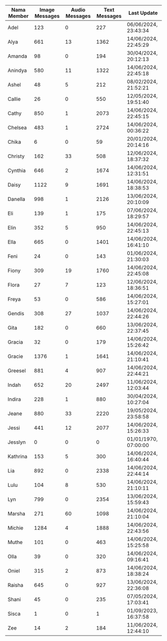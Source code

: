 | Nama Member | Image Messages | Audio Messages | Text Messages | Last Update |
| ------ | -------------- | -------------- | ------------- | ------------ |
| Adel | 123 | 0 | 227 | 06/06/2024, 23:43:34 |
| Alya | 661 | 13 | 1362 | 14/06/2024, 22:45:29 |
| Amanda | 98 | 0 | 194 | 30/04/2024, 20:12:13 |
| Anindya | 580 | 11 | 1322 | 14/06/2024, 22:45:18 |
| Ashel | 48 | 5 | 212 | 08/02/2024, 21:52:21 |
| Callie | 26 | 0 | 550 | 12/05/2024, 19:51:40 |
| Cathy | 850 | 1 | 2073 | 14/06/2024, 22:45:15 |
| Chelsea | 483 | 1 | 2724 | 14/06/2024, 00:36:22 |
| Chika | 6 | 0 | 59 | 20/01/2024, 20:14:16 |
| Christy | 162 | 33 | 508 | 12/06/2024, 18:37:32 |
| Cynthia | 646 | 2 | 1674 | 14/06/2024, 12:31:51 |
| Daisy | 1122 | 9 | 1691 | 14/06/2024, 18:38:53 |
| Danella | 998 | 1 | 2126 | 13/06/2024, 20:10:09 |
| Eli | 139 | 1 | 175 | 07/06/2024, 18:29:57 |
| Elin | 352 | 5 | 950 | 14/06/2024, 22:45:13 |
| Ella | 665 | 0 | 1401 | 14/06/2024, 16:41:10 |
| Feni | 24 | 0 | 143 | 01/06/2024, 21:30:03 |
| Fiony | 309 | 19 | 1760 | 14/06/2024, 22:45:08 |
| Flora | 27 | 7 | 123 | 12/06/2024, 18:36:51 |
| Freya | 53 | 0 | 586 | 14/06/2024, 15:27:01 |
| Gendis | 308 | 27 | 1037 | 14/06/2024, 22:44:26 |
| Gita | 182 | 0 | 660 | 13/06/2024, 22:37:45 |
| Gracia | 32 | 0 | 179 | 14/06/2024, 15:26:42 |
| Gracie | 1376 | 1 | 1641 | 14/06/2024, 21:10:41 |
| Greesel | 881 | 4 | 907 | 14/06/2024, 22:44:21 |
| Indah | 652 | 20 | 2497 | 11/06/2024, 12:03:44 |
| Indira | 228 | 1 | 880 | 30/04/2024, 10:27:04 |
| Jeane | 880 | 33 | 2220 | 19/05/2024, 23:58:58 |
| Jessi | 441 | 12 | 2077 | 14/06/2024, 15:26:33 |
| Jesslyn | 0 | 0 | 0 | 01/01/1970, 07:00:00 |
| Kathrina | 153 | 5 | 300 | 14/06/2024, 16:40:44 |
| Lia | 892 | 0 | 2338 | 14/06/2024, 22:44:14 |
| Lulu | 104 | 8 | 530 | 14/06/2024, 21:10:11 |
| Lyn | 799 | 0 | 2354 | 13/06/2024, 15:59:43 |
| Marsha | 271 | 60 | 1098 | 14/06/2024, 21:10:04 |
| Michie | 1284 | 4 | 1888 | 14/06/2024, 22:43:56 |
| Muthe | 101 | 0 | 463 | 14/06/2024, 15:25:58 |
| Olla | 39 | 0 | 320 | 14/06/2024, 09:16:41 |
| Oniel | 315 | 2 | 873 | 14/06/2024, 18:38:24 |
| Raisha | 645 | 0 | 927 | 13/06/2024, 22:36:08 |
| Shani | 45 | 0 | 235 | 07/05/2024, 17:03:41 |
| Sisca | 1 | 0 | 1 | 01/09/2023, 16:37:58 |
| Zee | 14 | 2 | 184 | 11/06/2024, 12:44:10 |
